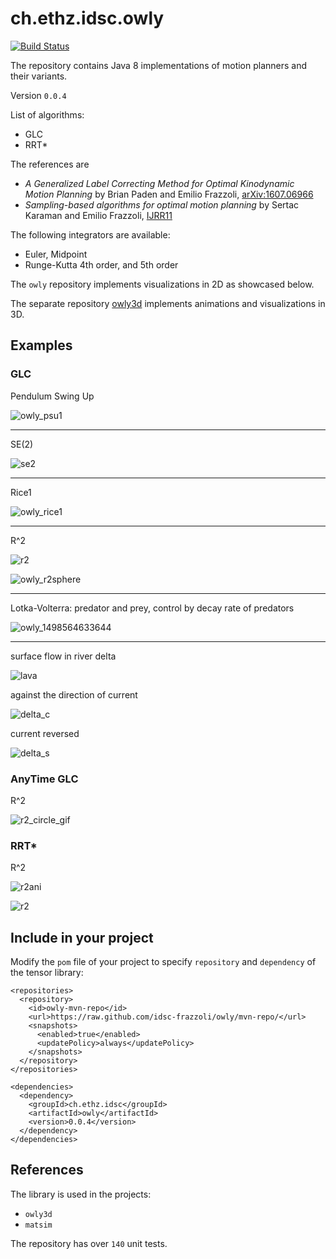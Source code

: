 # ch.ethz.idsc.owly

<a href="https://travis-ci.org/idsc-frazzoli/owly"><img src="https://travis-ci.org/idsc-frazzoli/owly.svg?branch=master" alt="Build Status"></a>

The repository contains Java 8 implementations of motion planners and their variants.

Version `0.0.4`

List of algorithms:

* GLC
* RRT*

The references are

* *A Generalized Label Correcting Method for Optimal Kinodynamic Motion Planning*
by Brian Paden and Emilio Frazzoli, 
[arXiv:1607.06966](https://arxiv.org/abs/1607.06966)
* *Sampling-based algorithms for optimal motion planning*
by Sertac Karaman and Emilio Frazzoli,
[IJRR11](http://ares.lids.mit.edu/papers/Karaman.Frazzoli.IJRR11.pdf)

The following integrators are available:

* Euler, Midpoint
* Runge-Kutta 4th order, and 5th order 

The `owly` repository implements visualizations in 2D as showcased below.

The separate repository [owly3d](https://github.com/idsc-frazzoli/owly3d) implements animations and visualizations in 3D.


## Examples

### GLC

Pendulum Swing Up

![owly_psu1](https://user-images.githubusercontent.com/4012178/27012135-8979aae6-4eca-11e7-815e-95dd9b9ee0ea.png)

---

SE(2)

![se2](https://cloud.githubusercontent.com/assets/4012178/25422502/5b00be4e-2a61-11e7-8798-08fcd8f44658.png)

---

Rice1

![owly_rice1](https://user-images.githubusercontent.com/4012178/27012136-8979beaa-4eca-11e7-880f-7274c807c2b8.png)

---

R^2

![r2](https://cloud.githubusercontent.com/assets/4012178/25473192/c7cdd192-2b2e-11e7-8c9e-72d88d6723d3.png)

![owly_r2sphere](https://user-images.githubusercontent.com/4012178/27012137-897c3702-4eca-11e7-9665-72ffb87136ac.png)

---

Lotka-Volterra: predator and prey, control by decay rate of predators

![owly_1498564633644](https://user-images.githubusercontent.com/4012178/27586449-a90c1fc4-5b40-11e7-975b-9015f89ccfa3.png)

---

surface flow in river delta

![lava](https://cloud.githubusercontent.com/assets/4012178/26282194/6855b6d0-3e0c-11e7-92be-cb0ad99e3b8a.gif)

against the direction of current

![delta_c](https://cloud.githubusercontent.com/assets/4012178/26282183/3f750392-3e0c-11e7-95c6-2645545dbbc2.gif)

current reversed

![delta_s](https://cloud.githubusercontent.com/assets/4012178/26282191/59dafa84-3e0c-11e7-9602-2ece6f417bc1.gif)

### AnyTime GLC

R^2

![r2_circle_gif](https://user-images.githubusercontent.com/6703495/27226674-6a78071c-52a0-11e7-948c-7a12af42a7c1.gif)

### RRT*

R^2

![r2ani](https://cloud.githubusercontent.com/assets/4012178/26282173/06dccee8-3e0c-11e7-930f-fedab34fe396.gif)

![r2](https://cloud.githubusercontent.com/assets/4012178/26045794/16bd0a54-394c-11e7-9d11-19558bc3be88.png)

## Include in your project

Modify the `pom` file of your project to specify `repository` and `dependency` of the tensor library:

    <repositories>
      <repository>
        <id>owly-mvn-repo</id>
        <url>https://raw.github.com/idsc-frazzoli/owly/mvn-repo/</url>
        <snapshots>
          <enabled>true</enabled>
          <updatePolicy>always</updatePolicy>
        </snapshots>
      </repository>
    </repositories>
    
    <dependencies>
      <dependency>
        <groupId>ch.ethz.idsc</groupId>
        <artifactId>owly</artifactId>
        <version>0.0.4</version>
      </dependency>
    </dependencies>

## References

The library is used in the projects:
* `owly3d`
* `matsim`

The repository has over `140` unit tests.
